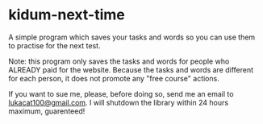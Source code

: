 # kidum-next-time
A simple program which saves your tasks and words so you can use them to practise for the next test.

Note: this program only saves the tasks and words for people who ALREADY paid for the website. 
Because the tasks and words are different for each person, it does not promote any "free course" actions.

If you want to sue me, please, before doing so, send me an email to lukacat100@gmail.com. 
I will shutdown the library within 24 hours maximum, guarenteed!
